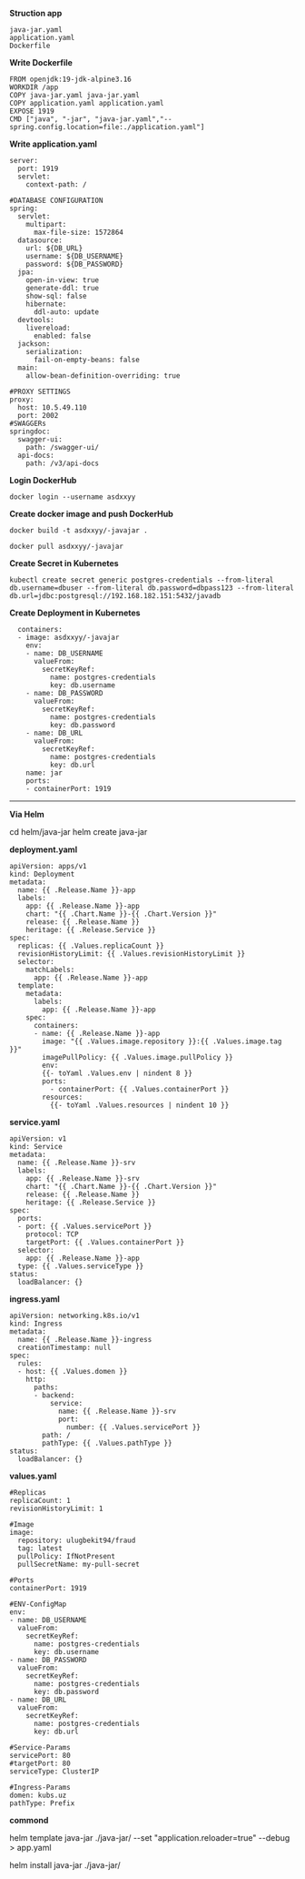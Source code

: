 **Struction app**

    java-jar.yaml
    application.yaml
    Dockerfile
    
**Write Dockerfile**

    FROM openjdk:19-jdk-alpine3.16
    WORKDIR /app
    COPY java-jar.yaml java-jar.yaml
    COPY application.yaml application.yaml
    EXPOSE 1919
    CMD ["java", "-jar", "java-jar.yaml","--spring.config.location=file:./application.yaml"]

**Write application.yaml**

    server:
      port: 1919
      servlet:
        context-path: /

    #DATABASE CONFIGURATION
    spring:
      servlet:
        multipart:
          max-file-size: 1572864
      datasource:
        url: ${DB_URL}
        username: ${DB_USERNAME}
        password: ${DB_PASSWORD}
      jpa:
        open-in-view: true
        generate-ddl: true
        show-sql: false
        hibernate:
          ddl-auto: update
      devtools:
        livereload:
          enabled: false
      jackson:
        serialization:
          fail-on-empty-beans: false
      main:
        allow-bean-definition-overriding: true

    #PROXY SETTINGS
    proxy:
      host: 10.5.49.110
      port: 2002
    #SWAGGERs
    springdoc:
      swagger-ui:
        path: /swagger-ui/
      api-docs:
        path: /v3/api-docs

**Login DockerHub**
    
    docker login --username asdxxyy

**Create docker image and push DockerHub**

    docker build -t asdxxyy/-javajar .

    docker pull asdxxyy/-javajar

**Create Secret in Kubernetes**

    kubectl create secret generic postgres-credentials --from-literal db.username=dbuser --from-literal db.password=dbpass123 --from-literal db.url=jdbc:postgresql://192.168.182.151:5432/javadb 

**Create Deployment in Kubernetes**

      containers:
      - image: asdxxyy/-javajar
        env:
        - name: DB_USERNAME
          valueFrom:
            secretKeyRef:
              name: postgres-credentials
              key: db.username
        - name: DB_PASSWORD
          valueFrom:
            secretKeyRef:
              name: postgres-credentials
              key: db.password
        - name: DB_URL
          valueFrom:
            secretKeyRef:
              name: postgres-credentials
              key: db.url
        name: jar
        ports:
        - containerPort: 1919

--------------------------------------------------------------------------------------------------------------------------------------------------------

**Via Helm**


   cd helm/java-jar
   helm create java-jar

**deployment.yaml**

    apiVersion: apps/v1
    kind: Deployment
    metadata:
      name: {{ .Release.Name }}-app
      labels:
        app: {{ .Release.Name }}-app
        chart: "{{ .Chart.Name }}-{{ .Chart.Version }}"
        release: {{ .Release.Name }}
        heritage: {{ .Release.Service }}
    spec:
      replicas: {{ .Values.replicaCount }}
      revisionHistoryLimit: {{ .Values.revisionHistoryLimit }}
      selector:
        matchLabels:
          app: {{ .Release.Name }}-app
      template:
        metadata:
          labels:
            app: {{ .Release.Name }}-app
        spec:
          containers:
          - name: {{ .Release.Name }}-app
            image: "{{ .Values.image.repository }}:{{ .Values.image.tag }}"
            imagePullPolicy: {{ .Values.image.pullPolicy }}
            env:
            {{- toYaml .Values.env | nindent 8 }}
            ports:
              - containerPort: {{ .Values.containerPort }}
            resources:
              {{- toYaml .Values.resources | nindent 10 }}    


**service.yaml**

    apiVersion: v1
    kind: Service
    metadata:
      name: {{ .Release.Name }}-srv
      labels:
        app: {{ .Release.Name }}-srv
        chart: "{{ .Chart.Name }}-{{ .Chart.Version }}"
        release: {{ .Release.Name }}
        heritage: {{ .Release.Service }}
    spec:
      ports:
      - port: {{ .Values.servicePort }}
        protocol: TCP
        targetPort: {{ .Values.containerPort }}
      selector:
        app: {{ .Release.Name }}-app
      type: {{ .Values.serviceType }}
    status:
      loadBalancer: {}

**ingress.yaml**

    apiVersion: networking.k8s.io/v1
    kind: Ingress
    metadata:
      name: {{ .Release.Name }}-ingress
      creationTimestamp: null
    spec:
      rules:
      - host: {{ .Values.domen }}
        http:
          paths:
          - backend:
              service:
                name: {{ .Release.Name }}-srv
                port:
                  number: {{ .Values.servicePort }}
            path: /
            pathType: {{ .Values.pathType }}
    status:
      loadBalancer: {}

**values.yaml**

    #Replicas
    replicaCount: 1
    revisionHistoryLimit: 1

    #Image
    image:
      repository: ulugbekit94/fraud
      tag: latest
      pullPolicy: IfNotPresent
      pullSecretName: my-pull-secret

    #Ports
    containerPort: 1919

    #ENV-ConfigMap
    env:
    - name: DB_USERNAME
      valueFrom:
        secretKeyRef:
          name: postgres-credentials
          key: db.username
    - name: DB_PASSWORD
      valueFrom:
        secretKeyRef:
          name: postgres-credentials
          key: db.password
    - name: DB_URL
      valueFrom:
        secretKeyRef:
          name: postgres-credentials
          key: db.url

    #Service-Params
    servicePort: 80
    #targetPort: 80
    serviceType: ClusterIP

    #Ingress-Params
    domen: kubs.uz
    pathType: Prefix

**commond**

helm template java-jar ./java-jar/ --set "application.reloader=true" --debug > app.yaml

helm install java-jar ./java-jar/
